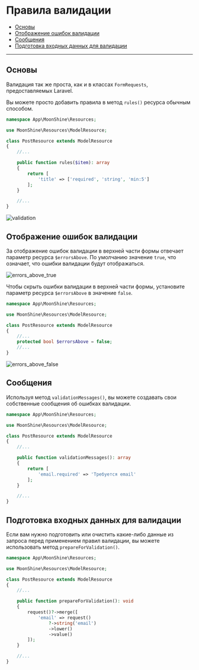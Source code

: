 # Правила валидации

   - [Основы](#basics)
   - [Отображение ошибок валидации](#errors)
   - [Сообщения](#messages)
   - [Подготовка входных данных для валидации](#prepare)

---

<a name="basics"></a>
## Основы

Валидация так же проста, как и в классах `FormRequests`, предоставляемых Laravel.

Вы можете просто добавить правила в метод `rules()` ресурса обычным способом.

```php
namespace App\MoonShine\Resources;

use MoonShine\Resources\ModelResource;

class PostResource extends ModelResource
{
    //...

    public function rules($item): array
    {
        return [
            'title' => ['required', 'string', 'min:5']
        ];
    }

    //...
}
```
![validation](https://raw.githubusercontent.com/moonshine-software/doc/2.x/resources/screenshots/validation.png)

<a name="errors"></a>
## Отображение ошибок валидации

За отображение ошибок валидации в верхней части формы отвечает параметр ресурса `$errorsAbove`. По умолчанию значение `true`, что означает, что ошибки валидации будут отображаться.

![errors_above_true](https://raw.githubusercontent.com/moonshine-software/doc/2.x/resources/screenshots/errors_above_true.png)

Чтобы скрыть ошибки валидации в верхней части формы, установите параметр ресурса `$errorsAbove` в значение `false`.

```php
namespace App\MoonShine\Resources;

use MoonShine\Resources\ModelResource;

class PostResource extends ModelResource
{
    //...
    protected bool $errorsAbove = false;
    //...
}
```

![errors_above_false](https://raw.githubusercontent.com/moonshine-software/doc/2.x/resources/screenshots/errors_above_false.png)

<a name="messages"></a>
## Сообщения

Используя метод `validationMessages()`, вы можете создавать свои собственные сообщения об ошибках валидации.

```php
namespace App\MoonShine\Resources;

use MoonShine\Resources\ModelResource;

class PostResource extends ModelResource
{
    //...

    public function validationMessages(): array
    {
        return [
            'email.required' => 'Требуется email'
        ];
    }

    //...
}
```

<a name="prepare"></a>
## Подготовка входных данных для валидации

Если вам нужно подготовить или очистить какие-либо данные из запроса перед применением правил валидации, вы можете использовать метод `prepareForValidation()`.

```php
namespace App\MoonShine\Resources;

use MoonShine\Resources\ModelResource;

class PostResource extends ModelResource
{
    //...

    public function prepareForValidation(): void
    {
        request()?->merge([
            'email' => request()
                ?->string('email')
                ->lower()
                ->value()
        ]);
    }

    //...
}
```
